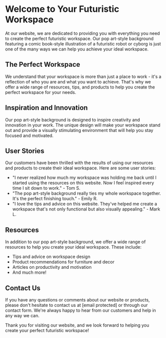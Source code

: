 <!--font:Cormorant Garamond-->

# Welcome to Your Futuristic Workspace

At our website, we are dedicated to providing you with everything you need to create the perfect futuristic workspace. Our pop art-style background featuring a comic book-style illustration of a futuristic robot or cyborg is just one of the many ways we can help you achieve your ideal workspace.

## The Perfect Workspace

We understand that your workspace is more than just a place to work - it's a reflection of who you are and what you want to achieve. That's why we offer a wide range of resources, tips, and products to help you create the perfect workspace for your needs.

## Inspiration and Innovation

Our pop art-style background is designed to inspire creativity and innovation in your work. The unique design will make your workspace stand out and provide a visually stimulating environment that will help you stay focused and motivated.

## User Stories

Our customers have been thrilled with the results of using our resources and products to create their ideal workspace. Here are some user stories:

- "I never realized how much my workspace was holding me back until I started using the resources on this website. Now I feel inspired every time I sit down to work." - Tom S.
- "The pop art-style background really ties my whole workspace together. It's the perfect finishing touch." - Emily R.
- "I love the tips and advice on this website. They've helped me create a workspace that's not only functional but also visually appealing." - Mark L.

## Resources

In addition to our pop art-style background, we offer a wide range of resources to help you create your ideal workspace. These include:

- Tips and advice on workspace design
- Product recommendations for furniture and decor
- Articles on productivity and motivation
- And much more!

## Contact Us

If you have any questions or comments about our website or products, please don't hesitate to contact us at [email protected] or through our contact form. We're always happy to hear from our customers and help in any way we can.

Thank you for visiting our website, and we look forward to helping you create your perfect futuristic workspace!

<!--

Write me content for website with wallpaper which alt text is:

"A pop art-style wallpaper featuring a comic book-style illustration of a futuristic robot or cyborg."

The name/title of the page should not be 1:1 copy of the alt text but rather a real content of the website which is using this wallpaper.

- Use markdown format 
- Start with heading
- Heading should be short and concise
- The content should look like a real website 
- The website should not be about the wallpaper, wallpaper is just a related background
- Heading should be contain work "wallpaper" or "background"
- Include real sections like references, contact, user stories, etc. use things relevant to the page purpose.
- Feel free to use structure like headings, bullets, numbering, blockquotes, paragraphs, horizontal lines, etc.
- You can use formatting like bold or _italic_
- You can include UTF-8 emojis
- Links should be only #hash anchors (and you can refer to the document itself)
- Do not include images


---


# Futuristic Workspace Wallpaper

Welcome to our website dedicated to creating the perfect workspace for your futuristic needs. Our pop art-style wallpaper featuring a comic book-style illustration of a futuristic robot or cyborg will be the perfect addition to your workspace.

## About Our Wallpaper

Our wallpaper is designed to give your workspace a modern and futuristic look. The pop art-style and comic book-style illustration of a futuristic robot or cyborg will inspire creativity and innovation in your work. The wallpaper is made from high-quality materials that are durable and long-lasting.

## User Stories

Our customers have been thrilled with the results of using our wallpaper in their workspace. Here are some user stories:

- "The wallpaper has completely transformed my workspace. I feel inspired every time I sit down to work."
- "I love the pop art-style design of the wallpaper. It's unique and eye-catching."
- "The wallpaper is easy to install and looks great. It's also easy to clean, which is important in a workspace."

## References

We take pride in our work and stand behind our products. Here are some references from satisfied customers:

> "The wallpaper is fantastic! It really adds a new dimension to my workspace." - John D.

> "I was impressed with the quality of the wallpaper. It's definitely worth the investment." - Sarah T.

## Contact Us

If you have any questions about our wallpaper or would like to place an order, please contact us at [email protected] or call us at 555-1234.

Thank you for considering our futuristic workspace wallpaper for your workspace. We look forward to helping you create the perfect workspace for your needs.


---


Heading should not include word "wallpaper". The website should not be about the wallpaper itself, wallpaper is just a related background, rewrite whole content.


---


# Welcome to Your Futuristic Workspace

At our website, we are dedicated to providing you with everything you need to create the perfect futuristic workspace. Our pop art-style background featuring a comic book-style illustration of a futuristic robot or cyborg is just one of the many ways we can help you achieve your ideal workspace.

## The Perfect Workspace

We understand that your workspace is more than just a place to work - it's a reflection of who you are and what you want to achieve. That's why we offer a wide range of resources, tips, and products to help you create the perfect workspace for your needs.

## Inspiration and Innovation

Our pop art-style background is designed to inspire creativity and innovation in your work. The unique design will make your workspace stand out and provide a visually stimulating environment that will help you stay focused and motivated.

## User Stories

Our customers have been thrilled with the results of using our resources and products to create their ideal workspace. Here are some user stories:

- "I never realized how much my workspace was holding me back until I started using the resources on this website. Now I feel inspired every time I sit down to work." - Tom S.
- "The pop art-style background really ties my whole workspace together. It's the perfect finishing touch." - Emily R.
- "I love the tips and advice on this website. They've helped me create a workspace that's not only functional but also visually appealing." - Mark L.

## Resources

In addition to our pop art-style background, we offer a wide range of resources to help you create your ideal workspace. These include:

- Tips and advice on workspace design
- Product recommendations for furniture and decor
- Articles on productivity and motivation
- And much more!

## Contact Us

If you have any questions or comments about our website or products, please don't hesitate to contact us at [email protected] or through our contact form. We're always happy to hear from our customers and help in any way we can.

Thank you for visiting our website, and we look forward to helping you create your perfect futuristic workspace!

-->
